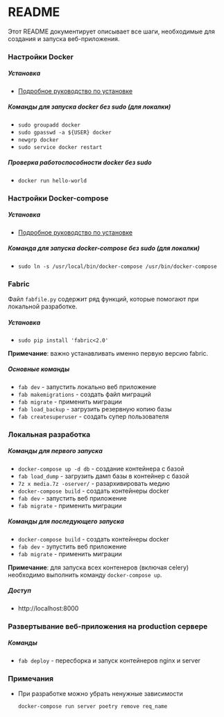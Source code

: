 README
=====================

Этот README документирует описывает все шаги, необходимые для создания и запуска веб-приложения.


### Настройки Docker

##### Установка

* [Подробное руководство по установке](https://docs.docker.com/install/linux/docker-ce/ubuntu/)

##### Команды для запуска docker без sudo (для локалки)

* `sudo groupadd docker`
* `sudo gpasswd -a ${USER} docker`
* `newgrp docker`
* `sudo service docker restart`

##### Проверка работоспособности docker без sudo

* `docker run hello-world`

### Настройки Docker-compose

##### Установка

* [Подробное руководство по установке](https://docs.docker.com/compose/install/)

##### Команда для запуска docker-compose без sudo (для локалки)

* `sudo ln -s /usr/local/bin/docker-compose /usr/bin/docker-compose`

### Fabric

Файл `fabfile.py` содержит ряд функций, которые помогают при локальной разработке.

##### Установка

* `sudo pip install 'fabric<2.0'`

**Примечание**: важно устанавливать именно первую версию fabric.

##### Основные команды

* `fab dev` - запустить локально веб приложение
* `fab makemigrations` - создать файл миграций
* `fab migrate` - применить миграции
* `fab load_backup` - загрузить резервную копию базы
* `fab createsuperuser` - создать супер пользователя

### Локальная разработка

##### Команды для первого запуска

* `docker-compose up -d db` - создание контейнера с базой
* `fab load_dump` - загрузить дамп базы в контейнер с базой
* `7z x media.7z -oserver/` - разархивировать медию
* `docker-compose build` - создать контейнеры docker
* `fab dev` - запустить веб приложение
* `fab migrate` - применить миграции

##### Команды для последующего запуска

* `docker-compose build` - создать контейнеры docker
* `fab dev` - зупустить веб приложение
* `fab migrate` - применить миграции

**Примечание**: для запуска всех контенеров (включая celery) необходимо выполнить команду `docker-compose up`.

##### Доступ

* http://localhost:8000

### Развертывание веб-приложения на production сервере

##### Команды

* `fab deploy` - пересборка и запуск контейнеров nginx и server

### Примечания

* При разработке можно убрать ненужные зависимости
    
    `docker-compose run server poetry remove req_name`